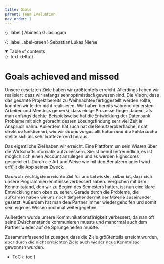 ```yaml
---
title: Goals
parent: Team Evaluation
nav_order: 1
---
```


{: .label }
Abinesh Gulasingam 

{: .label .label-green }
Sebastian Lukas Nieme


<details open markdown="block">
{: .text-delta }
<summary>Table of contents</summary>

# Goals achieved and missed 

Unsere gesetzten Ziele haben wir größtenteils erreicht. Allerdings haben wir realisiert, dass wir anfangs sehr optimistisch gewesen sind. Die Vision, dass das gesamte Projekt bereits zu Weihnachten fertiggestellt werden sollte, konnten wir leider nicht realisieren. Wir haben bereits während der ersten Arbeiten und Meetings gemerkt, dass einige Prozesse länger dauern, als man anfangs dachte. Beispielsweise hat die Entwicklung der Datenbank Probleme mit sich gebracht dessen Lösungsfindung sehr viel Zeit in Anspruch nahm. Außerdem hat auch hat die Benutzeroberfläche, nicht direkt so funktioniert, wie wir es uns vorgestellt hatten und die Fehlersuche stellte sich als sehr kräftezerrend heraus.

Das eigentliche Ziel haben wir erreicht. Eine Plattform um sein Wissen über die Wirtschaftsinformatik aufzubessern. Sie ist benutzerfreundlich, es ist möglich sich einen Account anzulegen und es werden Highscores gespeichert. Durch die Art und Weise wie mit den Benutzern agiert wird erfüllt die App seinen Zweck. 

Das wohl wichtigste erreichte Ziel für uns Entwickler selber ist, dass sich unsere Programmierkenntnisse verbessert haben. Verglichen mit dem Kenntnisstand, den wir zu Beginn des Semesters hatten, ist nun eine klare Entwicklung nach oben zu sehen. Gerade durch die Probleme, die aufkamen haben wir uns noch tiefgehender mit der Materie auseinander gesetzt. Außerdem hat man dem Partner immer wieder geholfen und somit sein eigenes Wissen nochmal weitergegeben.

Außerdem wurde unsere Kommunikationsfähigkeit verbessert, da man oft seine Zwischenstände kommunieren musste und manchmal auch dem Partner wieder auf die Sprünge helfen musste. 

Zusammenfassend ist zusagen, dass die Ziele größtenteils erreicht wurden, aber durch die nicht erreichten Ziele auch wieder neue Kenntnisse gewonnen wurden. 

  
+ ToC
{: toc }
</details>
